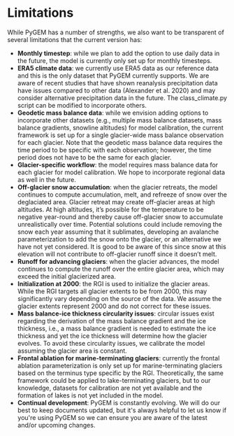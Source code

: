 # Limitations
While PyGEM has a number of strengths, we also want to be transparent of several limitations that the current version has:
* **Monthly timestep**: while we plan to add the option to use daily data in the future, the model is currently only set up for monthly timesteps.
* **ERA5 climate data**: we currently use ERA5 data as our reference data and this is the only dataset that PyGEM currently supports. We are aware of recent studies that have shown reanalysis precipitation data have issues compared to other data (Alexander et al. 2020) and may consider alternative precipitation data in the future.  The class_climate.py script can be modified to incorporate others.
* **Geodetic mass balance data**: while we envision adding options to incorporate other datasets (e.g., multiple mass balance datasets, mass balance gradients, snowline altitudes) for model calibration, the current framework is set up for a single glacier-wide mass balance observation for each glacier. Note that the geodetic mass balance data requires the time period to be specific with each observation; however, the time period does not have to be the same for each glacier.
* **Glacier-specific workflow**: the model requires mass balance data for each glacier for model calibration. We hope to incorporate regional data as well in the future.
* **Off-glacier snow accumulation**: when the glacier retreats, the model continues to compute accumulation, melt, and refreeze of snow over the deglaciated area. Glacier retreat may create off-glacier areas at high altitudes. At high altitudes, it’s possible for the temperature to be negative year-round and thereby cause off-glacier snow to accumulate unrealistically over time. Potential solutions could include removing the snow each year assuming that it sublimates, developing an avalanche parameterization to add the snow onto the glacier, or an alternative we have not yet considered. It is good to be aware of this since snow at this elevation will not contribute to off-glacier runoff since it doesn’t melt.
* **Runoff for advancing glaciers**: when the glacier advances, the model continues to compute the runoff over the entire glacier area, which may exceed the initial glacierized area.
* **Initialization at 2000**: the RGI is used to initialize the glacier areas. While the RGI targets all glacier extents to be from 2000, this may significantly vary depending on the source of the data. We assume the glacier extents represent 2000 and do not correct for these issues.
* **Mass balance-ice thickness circularity issues**: circular issues exist regarding the derivation of the mass balance gradient and the ice thickness, i.e., a mass balance gradient is needed to estimate the ice thickness and yet the ice thickness will determine how the glacier evolves. To avoid these circularity issues, we calibrate the model assuming the glacier area is constant.
* **Frontal ablation for marine-terminating glaciers**: currently the frontal ablation parameterization is only set up for marine-terminating glaciers based on the terminus type specific by the RGI. Theoretically, the same framework could be applied to lake-terminating glaciers, but to our knowledge, datasets for calibration are not yet available and the formation of lakes is not yet included in the model.
* **Continual development**: PyGEM is constantly evolving. We will do our best to keep documents updated, but it's always helpful to let us know if you're using PyGEM so we can ensure you are aware of the latest and/or upcoming changes.